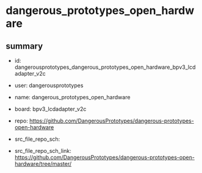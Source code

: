 # dangerous_prototypes_open_hardware
 
## summary 
* id: dangerousprototypes_dangerous_prototypes_open_hardware_bpv3_lcdadapter_v2c
* user: dangerousprototypes
* name: dangerous_prototypes_open_hardware
* board: bpv3_lcdadapter_v2c
* repo: https://github.com/DangerousPrototypes/dangerous-prototypes-open-hardware



* src_file_repo_sch: 
* src_file_repo_sch_link: https://github.com/DangerousPrototypes/dangerous-prototypes-open-hardware/tree/master/




